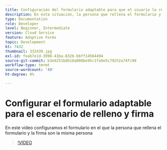 ```yaml
---
title: Configuración del formulario adaptable para que el usuario lo rellene y lo firme
description: En esta situación, la persona que rellena el formulario y la persona que lo firma son la misma persona.
type: Documentation
role: Developer
level: Beginner, Intermediate
version: Cloud Service
feature: Adaptive Forms
topic: Development
kt: 7432
thumbnail: 332439.jpg
exl-id: feab7e1d-3998-41ba-8326-bbff14564494
source-git-commit: b3e9251bdb18a008be95c1fa9e5c79252a74fc98
workflow-type: tm+mt
source-wordcount: '49'
ht-degree: 0%

---
```


# Configurar el formulario adaptable para el escenario de relleno y firma


En este vídeo configuramos el formulario en el que la persona que rellena el formulario y la firma son la misma persona

>[!VIDEO](https://video.tv.adobe.com/v/332439?quality=12&learn=on)
